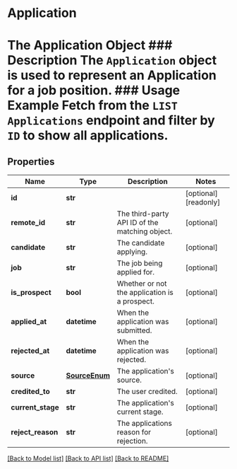 # Application

# The Application Object ### Description The `Application` object is used to represent an Application for a job position.  ### Usage Example Fetch from the `LIST Applications` endpoint and filter by `ID` to show all applications.
## Properties
Name | Type | Description | Notes
------------ | ------------- | ------------- | -------------
**id** | **str** |  | [optional] [readonly] 
**remote_id** | **str** | The third-party API ID of the matching object. | [optional] 
**candidate** | **str** | The candidate applying. | [optional] 
**job** | **str** | The job being applied for. | [optional] 
**is_prospect** | **bool** | Whether or not the application is a prospect. | [optional] 
**applied_at** | **datetime** | When the application was submitted. | [optional] 
**rejected_at** | **datetime** | When the application was rejected. | [optional] 
**source** | [**SourceEnum**](SourceEnum.md) | The application&#39;s source. | [optional] 
**credited_to** | **str** | The user credited. | [optional] 
**current_stage** | **str** | The application&#39;s current stage. | [optional] 
**reject_reason** | **str** | The applications reason for rejection. | [optional] 

[[Back to Model list]](../README.md#documentation-for-models) [[Back to API list]](../README.md#documentation-for-api-endpoints) [[Back to README]](../README.md)



